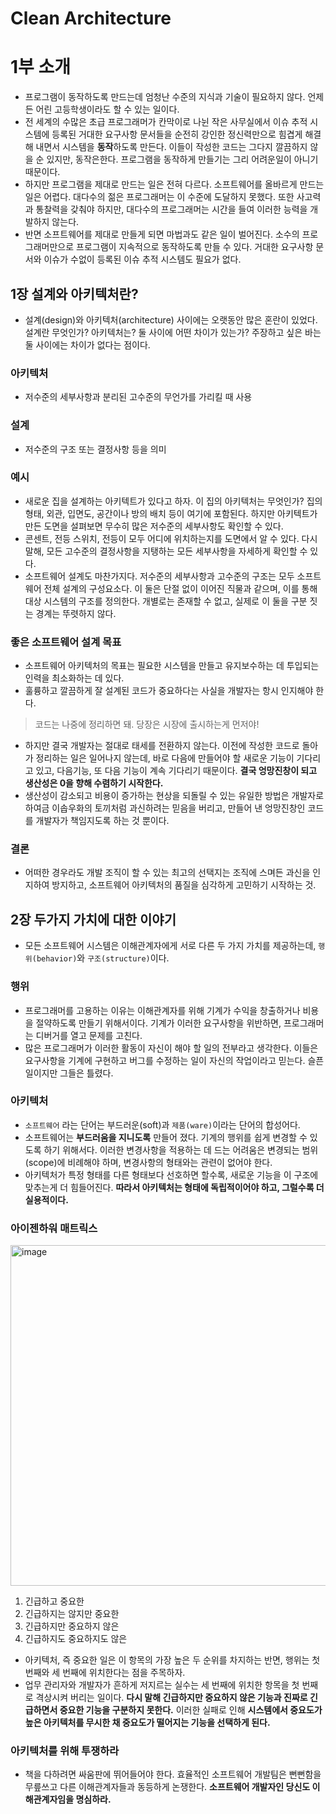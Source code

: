 # Clean Architecture

# 1부 소개

- 프로그램이 동작하도록 만드는데 엄청난 수준의 지식과 기술이 필요하지 않다. 언제든 어린 고등학생이라도 할 수 있는 일이다.
- 전 세계의 수많은 초급 프로그래머가 칸막이로 나뉜 작은 사무실에서 이슈 추적 시스템에 등록된 거대한 요구사항 문서들을 순전히 강인한 정신력만으로 힘겹게 해결해 내면서 시스템을 **동작**하도록 만든다. 이들이 작성한 코드는 그다지 깔끔하지 않을 순 있지만, 동작은한다. 프로그램을 동작하게 만들기는 그리 어려운일이 아니기 때문이다.
- 하지만 프로그램을 제대로 만드는 일은 전혀 다르다. 소프트웨어를 올바르게 만드는 일은 어렵다. 대다수의 젊은 프로그래머는 이 수준에 도달하지 못했다. 또한 사고력과 통찰력을 갖춰야 하지만, 대다수의 프로그래머는 시간을 들여 이러한 능력을 개발하지 않는다.
- 반면 소프트웨어를 제대로 만들게 되면 마법과도 같은 일이 벌어진다. 소수의 프로그래머만으로 프로그램이 지속적으로 동작하도록 만들 수 있다. 거대한 요구사항 문서와 이슈가 수없이 등록된 이슈 추적 시스템도 필요가 없다.

## 1장 설계와 아키텍처란?

- 설계(design)와 아키텍처(architecture) 사이에는 오랫동안 많은 혼란이 있었다. 설계란 무엇인가? 아키텍처는? 둘 사이에 어떤 차이가 있는가? 주장하고 싶은 바는 둘 사이에는 차이가 없다는 점이다.

### 아키텍처

- 저수준의 세부사항과 분리된 고수준의 무언가를 가리킬 때 사용

### 설계

- 저수준의 구조 또는 결정사항 등을 의미

### 예시

- 새로운 집을 설계하는 아키텍트가 있다고 하자. 이 집의 아키텍처는 무엇인가? 집의 형태, 외관, 입면도, 공간이나 방의 배치 등이 여기에 포함된다. 하지만 아키텍트가 만든 도면을 설펴보면 무수히 많은 저수준의 세부사항도 확인할 수 있다.
- 콘센트, 전등 스위치, 전등이 모두 어디에 위치하는지를 도면에서 알 수 있다. 다시 말해, 모든 고수준의 결정사항을 지탱하는 모든 세부사항을 자세하게 확인할 수 있다.
- 소프트웨어 설계도 마찬가지다. 저수준의 세부사항과 고수준의 구조는 모두 소프트웨어 전체 설계의 구성요소다. 이 둘은 단절 없이 이어진 직물과 같으며, 이를 통해 대상 시스템의 구조를 정의한다. 개별로는 존재할 수 없고, 실제로 이 둘을 구분 짓는 경계는 뚜렷하지 않다.

### 좋은 소프트웨어 설계 목표

- 소프트웨어 아키텍처의 목표는 필요한 시스템을 만들고 유지보수하는 데 투입되는 인력을 최소화하는 데 있다.
- 훌륭하고 깔끔하게 잘 설계된 코드가 중요하다는 사실을 개발자는 항시 인지해야 한다.

> 코드는 나중에 정리하면 돼. 당장은 시장에 출시하는게 먼저야!
> 
- 하지만 결국 개발자는 절대로 태세를 전환하지 않는다. 이전에 작성한 코드로 돌아가 정리하는 일은 일어나지 않는데, 바로 다음에 만들어야 할 새로운 기능이 기다리고 있고, 다음기능, 또 다음 기능이 계속 기다리기 때문이다. **결국 엉망진창이 되고 생산성은 0을 향해 수렴하기 시작한다.**
- 생산성이 감소되고 비용이 증가하는 현상을 되돌릴 수 있는 유일한 방법은 개발자로 하여금 이솝우화의 토끼처럼 과신하려는 믿음을 버리고, 만들어 낸 엉망진창인 코드를 개발자가 책임지도록 하는 것 뿐이다.

### 결론

- 어떠한 경우라도 개발 조직이 할 수 있는 최고의 선택지는 조직에 스며든 과신을 인지하여 방지하고, 소프트웨어 아키텍처의 품질을 심각하게 고민하기 시작하는 것.

## 2장 두가지 가치에 대한 이야기

- 모든 소프트웨어 시스템은 이해관계자에게 서로 다른 두 가지 가치를 제공하는데, ```행위(behavior)```와 ```구조(structure)```이다.

### 행위

- 프로그래머를 고용하는 이유는 이해관계자를 위해 기계가 수익을 창출하거나 비용을 절약하도록 만들기 위해서이다. 기계가 이러한 요구사항을 위반하면, 프로그래머는 디버거를 열고 문제를 고친다.
- 많은 프로그래머가 이러한 활동이 자신이 해야 할 일의 전부라고 생각한다. 이들은 요구사항을 기계에 구현하고 버그를 수정하는 일이 자신의 작업이라고 믿는다. 슬픈 일이지만 그들은 틀렸다.

### 아키텍처

- `소프트웨어` 라는 단어는 부드러운(soft)과 `제품(ware)`이라는 단어의 합성어다.
- 소프트웨어는 **부드러움을 지니도록** 만들어 졌다. 기계의 행위를 쉽게 변경할 수 있도록 하기 위해서다. 이러한 변경사항을 적용하는 데 드는 어려움은 변경되는 범위(scope)에 비례해야 하며, 변경사항의 형태와는 관련이 없어야 한다.
- 아키텍처가 특정 형태를 다른 형태보다 선호하면 할수록, 새로운 기능을 이 구조에 맞추는게 더 힘들어진다. **따라서 아키텍처는 형태에 독립적이어야 하고, 그럴수록 더 실용적이다.**

### 아이젠하워 매트릭스

<img width="545" alt="image" src="https://user-images.githubusercontent.com/50471668/221404132-c9229c4c-2191-4204-984c-29489246aec9.png">


1. 긴급하고 중요한
2. 긴급하지는 않지만 중요한
3. 긴급하지만 중요하지 않은
4. 긴급하지도 중요하지도 않은
- 아키텍처, 즉 중요한 일은 이 항목의 가장 높은 두 순위를 차지하는 반면, 행위는 첫 번째와 세 번째에 위치한다는 점을 주목하자.
- 업무 관리자와 개발자가 흔하게 저지르는 실수는 세 번째에 위치한 항목을 첫 번째로 격상시켜 버리는 일이다. **다시 말해 긴급하지만 중요하지 않은 기능과 진짜로 긴급하면서 중요한 기능을 구분하지 못한다.** 이러한 실패로 인해 **시스템에서 중요도가 높은 아키텍처를 무시한 채 중요도가 떨어지는 기능을 선택하게 된다.**

### 아키텍처를 위해 투쟁하라

- 책을 다하려면 싸움판에 뛰어들어야 한다. 효율적인 소프트웨어 개발팀은 뻔뻔함을 무릎쓰고 다른 이해관계자들과 동등하게 논쟁한다. **소프트웨어 개발자인 당신도 이해관계자임을 명심하라.**
